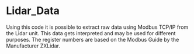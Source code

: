 # Lidar_Data
Using this code it is possible to extract raw data using Modbus TCP/IP from the Lidar unit. This data gets interpreted and may be used for different purposes.
The register numbers are based on the Modbus Guide by the Manufacturer ZXLidar. 

